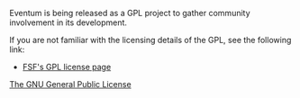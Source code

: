 Eventum is being released as a GPL project to gather community involvement in its development.

If you are not familiar with the licensing details of the GPL, see the following link:

-   [FSF's GPL license page](http://www.gnu.org/copyleft/gpl.html)

[The GNU General Public License](/Image:Lgplv3-88x31.png "wikilink")